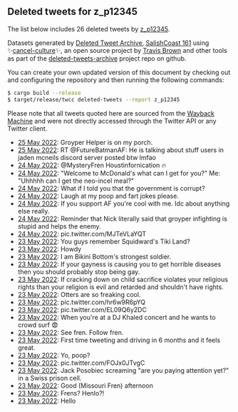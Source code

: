## Deleted tweets for z_p12345

The list below includes 26 deleted tweets by
[z_p12345](https://twitter.com/z_p12345).



Datasets generated by [Deleted Tweet Archive](https://twitter.com/deletedtweet161), 
[SalishCoast 161](https://twitter.com/SalishCoastA) using 
✨[cancel-culture](https://github.com/travisbrown/cancel-culture)✨, an open source project by 
[Travis Brown](https://twitter.com/travisbrown) and other tools as part of the 
[deleted-tweets-archive](https://github.com/salcoast/deleted-tweets-archive/) project repo on github.

You can create your own updated version of this document by checking out and configuring the
repository and then running the following commands:

```bash
$ cargo build --release
$ target/release/twcc deleted-tweets --report z_p12345
```

Please note that all tweets quoted here are sourced from the
[Wayback Machine](https://web.archive.org) and were not directly accessed through the Twitter API or
any Twitter client.

* [25 May 2022](https://web.archive.org/web/20220525073114/https://twitter.com/z_p12345/status/1529320734920790016): Groyper Helper is on my porch. <!--1529320734920790016-->
* [25 May 2022](https://web.archive.org/web/20220525041207/https://twitter.com/z_p12345/status/1529314344470732800): RT @FutureBatmanAF: He is talking about stuff users in jaden mcneils discord server posted btw lmfao <!--1529314344470732800-->
* [24 May 2022](https://web.archive.org/web/20220524210128/https://twitter.com/z_p12345/status/1529205967828701184): @MysteryFren Houstinfornication 🔥 <!--1529205967828701184-->
* [24 May 2022](https://web.archive.org/web/20220524210330/https://twitter.com/z_p12345/status/1529205824454901761): "Welcome to McDonald's what can I get for you?"  Me: "Uhhhhh can I get the neo-incel meal?" <!--1529205824454901761-->
* [24 May 2022](https://web.archive.org/web/20220524205824/https://twitter.com/z_p12345/status/1529204776491180036): What if I told you that the government is corrupt? <!--1529204776491180036-->
* [24 May 2022](https://web.archive.org/web/20220524054844/https://twitter.com/z_p12345/status/1528974113389305856): Laugh at my poop and fart jokes please. <!--1528974113389305856-->
* [24 May 2022](https://web.archive.org/web/20220524033220/https://twitter.com/z_p12345/status/1528941643495358465): If you support AF you're cool with me. Idc about anything else really. <!--1528941643495358465-->
* [24 May 2022](https://web.archive.org/web/20220524030154/https://twitter.com/z_p12345/status/1528927864162242563): Reminder that Nick literally said that groyper infighting is stupid and helps the enemy. <!--1528927864162242563-->
* [24 May 2022](https://web.archive.org/web/20220524003324/https://twitter.com/z_p12345/status/1528896810831466497): pic.twitter.com/MJTeVLaYQT <!--1528896810831466497-->
* [23 May 2022](https://web.archive.org/web/20220523220042/https://twitter.com/z_p12345/status/1528858316281348096): You guys remember Squidward's Tiki Land? <!--1528858316281348096-->
* [23 May 2022](https://web.archive.org/web/20220523215753/https://twitter.com/z_p12345/status/1528856625431384064): Howdy <!--1528856625431384064-->
* [23 May 2022](https://web.archive.org/web/20220523213629/https://twitter.com/z_p12345/status/1528852325565186048): I am Bikini Bottom's strongest soldier. <!--1528852325565186048-->
* [23 May 2022](https://web.archive.org/web/20220523213004/https://twitter.com/z_p12345/status/1528850743377252352): If your gayness is causing you to get horrible diseases then you should probably stop being gay. <!--1528850743377252352-->
* [23 May 2022](https://web.archive.org/web/20220523212513/https://twitter.com/z_p12345/status/1528849512147689473): If cracking down on child sacrifice violates your religious rights than your religion is evil and retarded and shouldn't have rights. <!--1528849512147689473-->
* [23 May 2022](https://web.archive.org/web/20220523204336/https://twitter.com/z_p12345/status/1528838361938595846): Otters are so freaking cool. <!--1528838361938595846-->
* [23 May 2022](https://web.archive.org/web/20220523204014/https://twitter.com/z_p12345/status/1528838060691038209): pic.twitter.com/hr6w9R6pYQ <!--1528838060691038209-->
* [23 May 2022](https://web.archive.org/web/20220523185456/https://twitter.com/z_p12345/status/1528811636303310852): pic.twitter.com/EL09Q6y2DC <!--1528811636303310852-->
* [23 May 2022](https://web.archive.org/web/20220523181557/https://twitter.com/z_p12345/status/1528801725695524864): When you're at a DJ Khaled concert and he wants to crowd surf 😨 <!--1528801725695524864-->
* [23 May 2022](https://web.archive.org/web/20220523175021/https://twitter.com/z_p12345/status/1528795395773583364): See fren. Follow fren. <!--1528795395773583364-->
* [23 May 2022](https://web.archive.org/web/20220523174710/https://twitter.com/z_p12345/status/1528794530237059074): First time tweeting and driving in 6 months and it feels great. <!--1528794530237059074-->
* [23 May 2022](https://web.archive.org/web/20220523173739/https://twitter.com/z_p12345/status/1528792195616194560): Yo, poop? <!--1528792195616194560-->
* [23 May 2022](https://web.archive.org/web/20220523165628/https://twitter.com/z_p12345/status/1528781886625042435): pic.twitter.com/FOJx0JTvgC <!--1528781886625042435-->
* [23 May 2022](https://web.archive.org/web/20220523165513/https://twitter.com/z_p12345/status/1528781410340950017): Jack Posobiec screaming "are you paying attention yet?" in a Swiss prison cell. <!--1528781410340950017-->
* [23 May 2022](https://web.archive.org/web/20220523164749/https://twitter.com/z_p12345/status/1528779504805523457): Good (Missouri Fren) afternoon <!--1528779504805523457-->
* [23 May 2022](https://web.archive.org/web/20220523163606/https://twitter.com/z_p12345/status/1528776650325995521): Frens? Henlo?! <!--1528776650325995521-->
* [23 May 2022](https://web.archive.org/web/20220523162108/https://twitter.com/z_p12345/status/1528772846020960258): Hello <!--1528772846020960258-->
